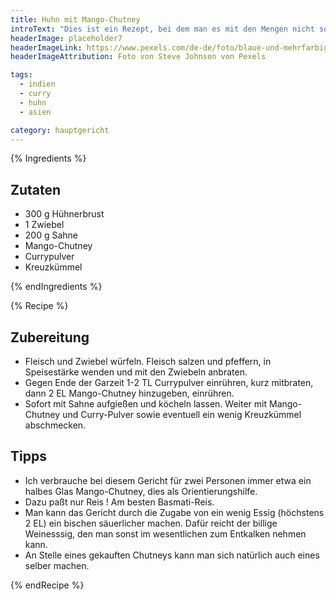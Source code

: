 ```yaml
---
title: Huhn mit Mango-Chutney
introText: "Dies ist ein Rezept, bei dem man es mit den Mengen nicht so ganz genau nehmen sollte, schließlich ist eine schöne Soße nur in ausreichender Menge zu würdigen."
headerImage: placeholder7
headerImageLink: https://www.pexels.com/de-de/foto/blaue-und-mehrfarbige-abstrakte-malerei-1307114/
headerImageAttribution: Foto von Steve Johnson von Pexels

tags:
  - indien
  - curry
  - huhn
  - asien

category: hauptgericht
---
```


{% Ingredients %}

## Zutaten

- 300 g Hühnerbrust
- 1 Zwiebel
- 200 g Sahne
- Mango-Chutney
- Currypulver
- Kreuzkümmel

{% endIngredients %}

{% Recipe %}

## Zubereitung

- Fleisch und Zwiebel würfeln. Fleisch salzen und pfeffern, in Speisestärke wenden und mit den Zwiebeln anbraten.
- Gegen Ende der Garzeit 1-2 TL Currypulver einrühren, kurz mitbraten, dann 2 EL Mango-Chutney hinzugeben, einrühren.
- Sofort mit Sahne aufgießen und köcheln lassen. Weiter mit Mango-Chutney und Curry-Pulver sowie eventuell ein wenig Kreuzkümmel abschmecken.

## Tipps

- Ich verbrauche bei diesem Gericht für zwei Personen immer etwa ein halbes Glas Mango-Chutney, dies als Orientierungshilfe.
- Dazu paßt nur Reis ! Am besten Basmati-Reis.
- Man kann das Gericht durch die Zugabe von ein wenig Essig (höchstens 2 EL) ein bischen säuerlicher machen. Dafür reicht der billige Weinesssig, den man sonst im wesentlichen zum Entkalken nehmen kann.
- An Stelle eines gekauften Chutneys kann man sich natürlich auch eines selber machen.

{% endRecipe %}

